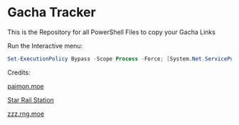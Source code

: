 # Gacha Tracker

This is the Repository for all PowerShell Files to copy your Gacha Links

Run the Interactive menu:

```powershell
Set-ExecutionPolicy Bypass -Scope Process -Force; [System.Net.ServicePointManager]::SecurityProtocol = [System.Net.ServicePointManager]::SecurityProtocol -bor 3072; iex "&{$((New-Object System.Net.WebClient).DownloadString('https://github.com/studiobutter/gacha-stuff/raw/refs/heads/main/Copy-Menu.ps1'))}"
```

Credits:

[paimon.moe](https://github.com/MadeBaruna/paimon-moe)

[Star Rail Station](https://starrailstation.com/en)

[zzz.rng.moe](https://zzz.rng.moe/en)
